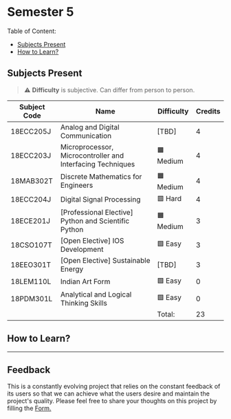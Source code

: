 # Semester 5

Table of Content:

- [Subjects Present](#subjects-present)
- [How to Learn?](#how-to-learn)


## Subjects Present

> ⚠ **Difficulty** is subjective. Can differ from person to person.

| Subject Code | Name | Difficulty | Credits |
| ------------ | ---- | ---------- | ------- |
| 18ECC205J | Analog and Digital Communication | [TBD] | 4 |
| 18ECC203J | Microprocessor, Microcontroller and Interfacing Techniques | 🟧 Medium | 4 |
| 18MAB302T | Discrete Mathematics for Engineers | 🟧 Medium | 4 |
| 18ECC204J | Digital Signal Processing	| 🟥 Hard | 4 |
| 18ECE201J | [Professional Elective] Python and Scientific Python | 🟧 Medium | 3 |
| 18CSO107T | [Open Elective] IOS Development | 🟩 Easy | 3 |
| 18EEO301T | [Open Elective] Sustainable Energy | [TBD] | 3 |
| 18LEM110L | Indian Art Form | 🟩 Easy | 0 |
| 18PDM301L | Analytical and Logical Thinking Skills | 🟩 Easy | 0 |
| | | Total: | 23 |

## How to Learn?

---

## Feedback

This is a constantly evolving project that relies on the constant feedback of its users so that we can achieve what the users desire and maintain the project's quality. Please feel free to share your thoughts on this project by filling the <a href="https://docs.google.com/forms/d/e/1FAIpQLSfNQDOQkEKPubOBRIhselYTjCv82qv7qTyPh6exFvkT3sumhw/viewform?entry.34189569=Notes+Initiative">Form.</a>